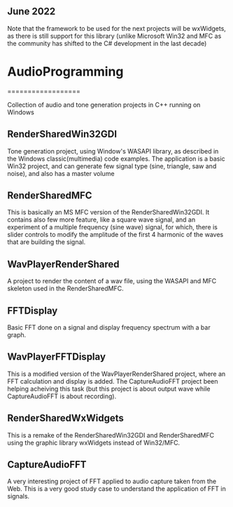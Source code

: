 June 2022
---------

  Note that the framework to be used for the next projects will be wxWidgets, as there is still support for this library
  (unlike Microsoft Win32 and MFC as the community has shifted to the C# development in the last decade)
  

# AudioProgramming
==================

Collection of audio and tone generation projects in C++ running on Windows



RenderSharedWin32GDI
--------------------

Tone generation project, using Window's WASAPI library, as described in the Windows classic(multimedia)
code examples. The application is a basic Win32 project, and can generate few signal type (sine, triangle,
saw and noise), and also has a master volume


RenderSharedMFC
---------------

This is basically an MS MFC version of the RenderSharedWin32GDI. It contains also few more feature, like
a square wave signal, and an experiment of a multiple frequency (sine wave) signal, for which, there is 
slider controls to modify the amplitude of the first 4 harmonic of the waves that are building the signal.


WavPlayerRenderShared
---------------------

A project to render the content of a wav file, using the WASAPI and MFC skeleton used in the RenderSharedMFC.


FFTDisplay
----------

 Basic FFT done on a signal and display frequency spectrum with a bar graph.
 

WavPlayerFFTDisplay
-------------------

This is a modified version of the WavPlayerRenderShared project, where an FFT calculation and display is added.
The CaptureAudioFFT project been helping acheiving this task (but this project is about output wave while
CaptureAudioFFT is about recording).


RenderSharedWxWidgets
---------------------

This is a remake of the RenderSharedWin32GDI and RenderSharedMFC using the graphic library wxWidgets instead of Win32/MFC.


CaptureAudioFFT
---------------

A very interesting project of FFT applied to audio capture taken from the Web.
This is a very good study case to understand the application of FFT in signals. 